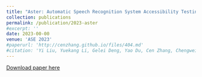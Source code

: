 ```yaml
---
title: "Aster: Automatic Speech Recognition System Accessibility Testing for Stutterers"
collection: publications
permalink: /publication/2023-aster
#excerpt: ''
date: 2023-00-00
venue: 'ASE 2023'
#paperurl: 'http://cenzhang.github.io/files/404.md'
#citation: 'Yi Liu, Yuekang Li, Gelei Deng, Yao Du, Cen Zhang, Chengwei Liu, Yeting Li, Lei Ma, Yang Liu. Aster: Automatic Speech Recognition System Accessibility Testing for Stutterers, ASE 2023'
---
```


[Download paper here](http://academicpages.github.io/404.md)
